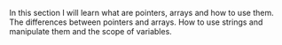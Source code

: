 In this section I will learn what are pointers, arrays and how to use them. The differences between pointers and arrays. How to use strings and manipulate them and the scope of variables.

